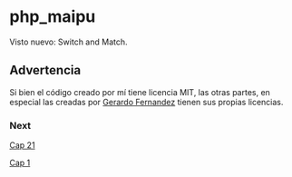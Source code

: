 # php_maipu

Visto nuevo:
Switch and Match.


## Advertencia

Si bien el código creado por mí tiene licencia MIT, las otras partes, en especial las creadas
por [Gerardo Fernandez](https://github.com/ger86) tienen sus propias licencias.

### Next



[Cap 21](https://codersfree.com/courses-status/aprende-php-y-mysql-desde-cero/arrays-unidimensionales-en-php)


[Cap 1](https://www.youtube.com/watch?v=cYCCCgrFSi4&list=PLC8ntN5__iMIAy9V6XO37Dx_bQ5V7zc-h)